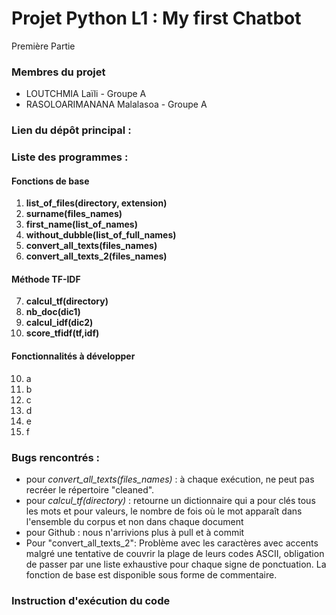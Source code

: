 # Projet Python L1 : My first Chatbot
Première Partie

### Membres du projet
- LOUTCHMIA Laïli - Groupe A
- RASOLOARIMANANA Malalasoa - Groupe A

### Lien du dépôt principal : 
### Liste des programmes :
#### Fonctions de base
1) **list_of_files(directory, extension)**
2) **surname(files_names)**
3) **first_name(list_of_names)**
4) **without_dubble(list_of_full_names)**
5) **convert_all_texts(files_names)**
6) **convert_all_texts_2(files_names)**

#### Méthode TF-IDF
7) **calcul_tf(directory)**
8) **nb_doc(dic1)**
9) **calcul_idf(dic2)**
10) **score_tfidf(tf,idf)**

#### Fonctionnalités à développer
10) a
11) b
12) c
13) d
14) e
15) f

### Bugs rencontrés :
- pour *convert_all_texts(files_names)* : à chaque exécution, ne peut pas recréer le répertoire "cleaned".
- pour *calcul_tf(directory)* : retourne un dictionnaire qui a pour clés tous les mots et pour valeurs, le nombre de fois où le mot apparaît dans l'ensemble du corpus et non dans chaque document
- pour Github : nous n'arrivions plus à pull et à commit
- Pour "convert_all_texts_2": Problème avec les caractères avec accents malgré une tentative de couvrir la plage de leurs codes ASCII, obligation de passer par une liste exhaustive pour chaque signe de ponctuation. La fonction de base est disponible sous forme de commentaire.

### Instruction d'exécution du code
